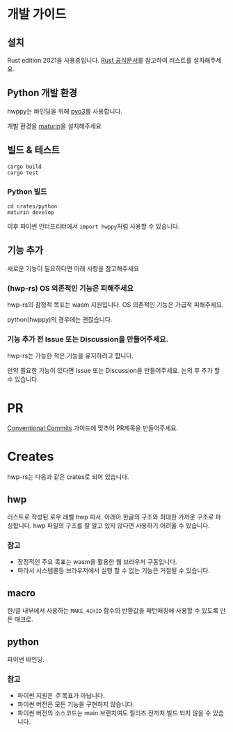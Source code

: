 # 개발 가이드
## 설치
Rust edition 2021을 사용중입니다. [Rust 공식문서](https://www.rust-lang.org/tools/install)를 참고하여 러스트를 설치해주세요.

## Python 개발 환경
hwppy는 바인딩을 위해 [pyo3](https://github.com/PyO3/pyo3)를 사용합니다.

개발 환경을 [maturin](https://github.com/PyO3/maturin)을 설치해주세요

## 빌드 & 테스트
```
cargo build
cargo test
```

### Python 빌드
```
cd crates/python
maturin develop
```
이후 파이썬 인터프리터에서 `import hwppy`처럼 사용할 수 있습니다.

## 기능 추가
새로운 기능이 필요하다면 아래 사항을 참고해주세요

### (hwp-rs) OS 의존적인 기능은 피해주세요
hwp-rs의 잠정적 목표는 wasm 지원입니다. OS 의존적인 기능은 가급적 피해주세요.

python(hwppy)의 경우에는 괜찮습니다.

### 기능 추가 전 Issue 또는 Discussion을 만들어주세요.
hwp-rs는 가능한 적은 기능을 유지하려고 합니다.

만약 필요한 기능이 있다면 Issue 또는 Discussion을 만들어주세요.
논의 후 추가 할 수 있습니다.

# PR
[Conventional Commits](https://www.conventionalcommits.org/ko/v1.0.0/) 가이드에 맞추어 PR제목을 만들어주세요.

# Creates
hwp-rs는 다음과 같은 crates로 되어 있습니다.

## hwp
러스트로 작성된 로우 레벨 hwp 파서. 아래아 한글의 구조와 최대한 가까운 구조로 파싱합니다.
hwp 파일의 구조를 잘 알고 있지 않다면 사용하기 어려울 수 있습니다.

### 참고
- 잠정적인 주요 목표는 wasm을 활용한 웹 브라우저 구동입니다.
- 따라서 시스템콜등 브라우저에서 실행 할 수 없는 기능은 거절될 수 있습니다.

## macro
한/글 내부에서 사용하는 `MAKE_4CHID` 함수의 반환값을 패턴매칭에 사용할 수 있도록 만든 매크로.

## python
파이썬 바인딩.

### 참고
- 파이썬 지원은 *주* 목표가 아닙니다.
- 파이썬 버전은 모든 기능을 구현하지 않습니다.
- 파이썬 버전의 소스코드는 main 브랜치여도 릴리즈 전까지 빌드 되지 않을 수 있습니다.
